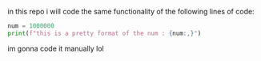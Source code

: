 in this repo i will code the same functionality of the following lines of code:

```python
num = 1000000
print(f"this is a pretty format of the num : {num:,}")
```

im gonna code it manually lol